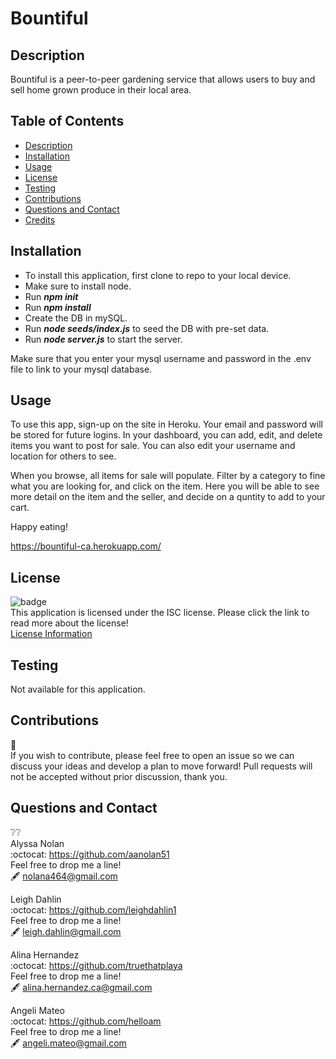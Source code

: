# Bountiful

## Description
Bountiful is a peer-to-peer gardening service that allows users to buy and sell home grown produce in their local area.

## Table of Contents
  - [Description](#description)
  - [Installation](#installation)
  - [Usage](#usage)
  - [License](#license)
  - [Testing](#testing)
  - [Contributions](#contributions)  
  - [Questions and Contact](#questions-and-contact)
  - [Credits](#credits)

## Installation
- To install this application, first clone to repo to your local device.
- Make sure to install node.
- Run ***npm init***
- Run ***npm install***
- Create the DB in mySQL.
- Run ***node seeds/index.js*** to seed the DB with pre-set data.
- Run ***node server.js*** to start the server.

Make sure that you enter your mysql username and password in the .env file to link to your mysql database.

## Usage
To use this app, sign-up on the site in Heroku. Your email and password will be stored for future logins. In your dashboard, you can add, edit, and delete items you want to post for sale. You can also edit your username and location for others to see. 

When you browse, all items for sale will populate. Filter by a category to fine what you are looking for, and click on the item. Here you will be able to see more detail on the item and the seller, and decide on a quntity to add to your cart. 

Happy eating!

https://bountiful-ca.herokuapp.com/


## License
 ![badge](https://img.shields.io/badge/license-isc-blue?style=flat-square)<br>
  This application is licensed under the ISC license. Please click the link to read more about the license!<br>
  [License Information](https://choosealicense.com/licenses/isc/)

## Testing
Not available for this application.

## Contributions
:busts_in_silhouette:<br>
If you wish to contribute, please feel free to open an issue so we can discuss your ideas and develop a plan to move forward!
Pull requests will not be accepted without prior discussion, thank you. 

## Questions and Contact
  :grey_question::grey_question:<br>
  Alyssa Nolan <br>
  :octocat: https://github.com/aanolan51 <br>
  Feel free to drop me a line! <br> :fountain_pen: nolana464@gmail.com

  Leigh Dahlin <br>
  :octocat: https://github.com/leighdahlin1 <br>
  Feel free to drop me a line! <br> :fountain_pen: leigh.dahlin@gmail.com

  Alina Hernandez<br>
  :octocat: https://github.com/truethatplaya <br>
  Feel free to drop me a line! <br> :fountain_pen: alina.hernandez.ca@gmail.com
  

  Angeli Mateo <br>
  :octocat: https://github.com/helloam <br>
  Feel free to drop me a line! <br> :fountain_pen: angeli.mateo@gmail.com


